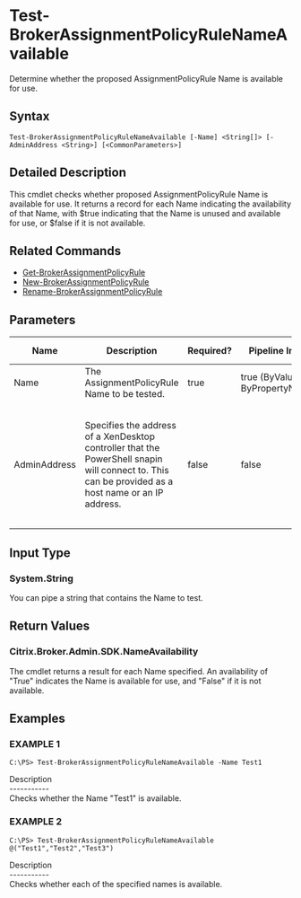 ﻿# Test-BrokerAssignmentPolicyRuleNameAvailable

   Determine whether the proposed AssignmentPolicyRule Name is available for use.

## Syntax
```
Test-BrokerAssignmentPolicyRuleNameAvailable [-Name] <String[]> [-AdminAddress <String>] [<CommonParameters>]
```

## Detailed Description
   This cmdlet checks whether proposed AssignmentPolicyRule Name is available for use. It returns a record for each Name indicating the availability of that Name, with $true indicating that the Name is unused and available for use, or $false if it is not available.

## Related Commands
  * [Get-BrokerAssignmentPolicyRule](Get-BrokerAssignmentPolicyRule.html)
  * [New-BrokerAssignmentPolicyRule](New-BrokerAssignmentPolicyRule.html)
  * [Rename-BrokerAssignmentPolicyRule](Rename-BrokerAssignmentPolicyRule.html)
## Parameters

| Name   | Description | Required? | Pipeline Input | Default Value |
| --- | --- | --- | --- | --- |
| Name | The AssignmentPolicyRule Name to be tested. | true | true (ByValue, ByPropertyName) |  |
| AdminAddress | Specifies the address of a XenDesktop controller that the PowerShell snapin will connect to. This can be provided as a host name or an IP address. | false | false | Localhost. Once a value is provided by any cmdlet, this value will become the default. |

## Input Type
### System.String
   You can pipe a string that contains the Name to test.
## Return Values
### Citrix.Broker.Admin.SDK.NameAvailability
   The cmdlet returns a result for each Name specified. An availability of "True" indicates the Name is available for use, and "False" if it is not available.
## Examples

### EXAMPLE 1
```
C:\PS> Test-BrokerAssignmentPolicyRuleNameAvailable -Name Test1
```
   Description<br>-----------<br>Checks whether the Name "Test1" is available.
### EXAMPLE 2
```
C:\PS> Test-BrokerAssignmentPolicyRuleNameAvailable @("Test1","Test2","Test3")
```
   Description<br>-----------<br>Checks whether each of the specified names is available.
